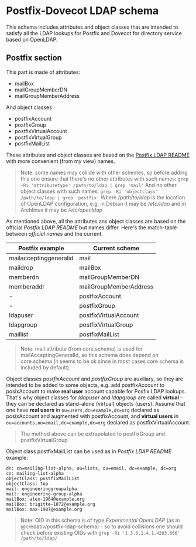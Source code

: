 # Postfix-Dovecot LDAP schema

This schema includes attributes and object classes that are intended to satisfy all the LDAP lookups for Postfix and Dovecot for directory service based on OpenLDAP.

## Postfix section

This part is made of attributes:
- mailBox
- mailGroupMemberDN
- mailGroupMemberAddress

And object classes
- postfixAccount
- postfixGroup
- postfixVirtualAccount
- postfixVirtualGroup
- postfixMailList

These attributes and object classes are based on the [Postfix LDAP README](http://www.postfix.org/LDAP_README.html) with more convenient (from my view) names.

> Note: some names may collide with other schemes, so before adding this one ensure that there's no other attributes with such names:
> `grep -Ri 'attributetype' /path/to/ldap | grep 'mail'`
> And no other object classes with such names:
> `grep -Ri 'objectclass' /path/to/ldap | grep 'postfix'`
> Where */path/to/ldap* is the location of OpenLDAP configuration, e.g. in Debian it may be */etc/ldap* and in Archlinux it may be */etc/openldap*

As mentioned above, all the attributes ans object classes are based on the official *Postfix LDAP README* but names differ. Here's the match-table between *official names* and the current.

| Postfix example        | Current scheme         |
| ---------------------- | ---------------------- |
| mailacceptinggeneralid | mail                   |
| maildrop               | mailBox                |
| memberdn               | mailGroupMemberDN      |
| memberaddr             | mailGroupMemberAddress |
| -                      | postfixAccount         |
| -                      | postfixGroup           |
| ldapuser               | postfixVirtualAccount  |
| ldapgroup              | postfixVirtualGroup    |
| maillist               | postfixMailList        |

> Note: mail attribute (from core.schema) is used for mailAcceptingGeneralId, so this schema does depend on core.schema (it seems to be ok since in most cases core schema is included by default).

Object classes *postfixAccount* and *postfixGroup* are auxiliary, so they are intended to be added to some objects, e.g. add postfixAccount to posixAccount to make **real user** account capable for Posfix LDAP lookups. That's why object classes for *ldapuser* and *ldapgroup* are called **virtual** - they can be declared as stand-alone (virtual) objects (users). Assume that one have **real users** in `ou=users,dc=example,dc=org` declared as posixAccount and augmented with postfixAccount, and **virtual users** in `ou=accounts,ou=email,dc=example,dc=org` declared as postfixVirtualAccount.

> The method above can be extrapolated to postfixGroup and postfixVirtualGroup

Object class postfixMailList can be used as in *Postfix LDAP README* example:
```
dn: cn=mailing-list-alpha, ou=lists, ou=email, dc=example, dc=org
cn: mailing-list-alpha
objectClass: postfixMailList
objectClass: top
mail: engineeringgroupalpha
mail: engineering-group-alpha
mailBox: alex-1964@example.org
mailBox: brigitte-1872@example.org
mailBox: max-1987@example.org
```

> Note: OID in this schema is of type *Experimental OpenLDAP* (as in @credativ/postfix-ldap-schema) - so to avoid collisions one should check before existing OIDs with `grep -Ri '1.3.6.1.4.1.4203.666' /path/to/ldap/`

